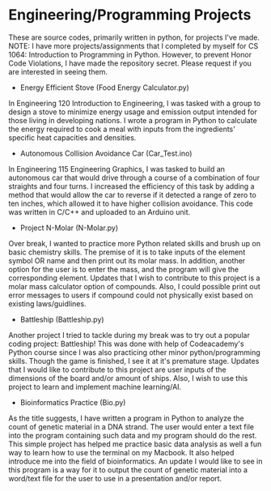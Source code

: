# Engineering/Programming Projects
These are source codes, primarily written in python, for projects I've made. NOTE: I have more projects/assignments that I completed by myself for CS 1064: Introduction to Programming in Python. However, to prevent Honor Code Violations, I have made the repository secret. Please request if you are interested in seeing them.

* Energy Efficient Stove (Food Energy Calculator.py)

In Engineering 120 Introduction to Engineering, I was tasked with a group to design a stove to minimize energy usage and emission output intended for those living in developing nations. I wrote a program in Python to calculate the energy required to cook a meal with inputs from the ingredients' specific heat capacities and densities.

* Autonomous Collision Avoidance Car (Car_Test.ino)

In Engineering 115 Engineering Graphics, I was tasked to build an autonomous car that would drive through a course of a combination of four straights and four turns. I increased the efficiency of this task by adding a method that would allow the car to reverse if it detected a range of zero to ten inches, which allowed it to have higher collision avoidance. This code was written in C/C++ and uploaded to an Arduino unit.

* Project N-Molar (N-Molar.py)

Over break, I wanted to practice more Python related skills and brush up on basic chemistry skills. The premise of it is to take inputs of the element symbol OR name and then print out its molar mass. In addition, another option for the user is to enter the mass, and the program will give the corresponding element. Updates that I wish to contribute to this project is a molar mass calculator option of compounds. Also, I could possible print out error messages to users if compound could not physically exist based on existing laws/guidlines. 

* Battleship (Battleship.py)

Another project I tried to tackle during my break was to try out a popular coding project: Battleship! This was done with help of Codeacademy's Python course since I was also practicing other minor python/programming skills. Though the game is finished, I see it at it's premature stage. Updates that I would like to contribute to this project are user inputs of the dimensions of the board and/or amount of ships. Also, I wish to use this project to learn and implement machine learning/AI.

* Bioinformatics Practice (Bio.py)

As the title suggests, I have written a program in Python to analyze the count of genetic material in a DNA strand. The user would enter a text file into the program containing such data and my program should do the rest. This simple project has helped me practice basic data analysis as well a fun way to learn how to use the terminal on my Macbook. It also helped introduce me into the field of bioinformatics. An update I would like to see in this program is a way for it to output the count of genetic material into a word/text file for the user to use in a presentation and/or report. 
